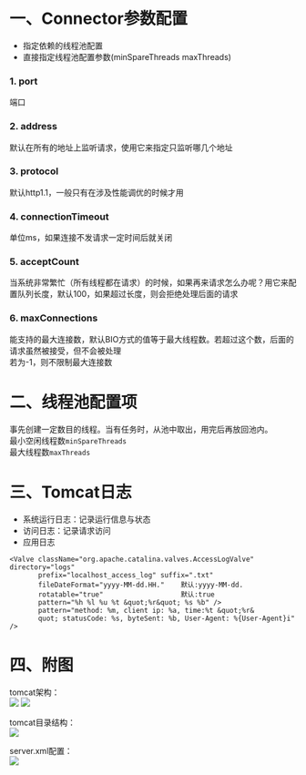 # 一、Connector参数配置
* 指定依赖的线程池配置
* 直接指定线程池配置参数(minSpareThreads maxThreads)

### 1. port
端口
### 2. address
默认在所有的地址上监听请求，使用它来指定只监听哪几个地址
### 3. protocol
默认http1.1，一般只有在涉及性能调优的时候才用
### 4. connectionTimeout
单位ms，如果连接不发请求一定时间后就关闭
### 5. acceptCount
当系统非常繁忙（所有线程都在请求）的时候，如果再来请求怎么办呢？用它来配置队列长度，默认100，如果超过长度，则会拒绝处理后面的请求
### 6. maxConnections
能支持的最大连接数，默认BIO方式的值等于最大线程数。若超过这个数，后面的请求虽然被接受，但不会被处理  
若为-1，则不限制最大连接数

# 二、线程池配置项<Executor>
事先创建一定数目的线程。当有任务时，从池中取出，用完后再放回池内。  
最小空闲线程数`minSpareThreads`  
最大线程数`maxThreads`  

# 三、Tomcat日志
* 系统运行日志：记录运行信息与状态
* 访问日志：记录请求访问
* 应用日志

```
<Valve className="org.apache.catalina.valves.AccessLogValve" directory="logs"
       prefix="localhost_access_log" suffix=".txt"
       fileDateFormat="yyyy-MM-dd.HH."    默认:yyyy-MM-dd.
       rotatable="true"                   默认:true
       pattern="%h %l %u %t &quot;%r&quot; %s %b" />
       pattern="method: %m, client ip: %a, time:%t &quot;%r&
       quot; statusCode: %s, byteSent: %b, User-Agent: %{User-Agent}i" />
```

# 四、附图
tomcat架构：  
![](http://p1.bpimg.com/567571/474e71a9de8714c1.jpg)
![](http://i1.piimg.com/567571/a1d24076c4314b6b.jpg)

tomcat目录结构：  
![](http://i1.piimg.com/567571/cb3b76c18fcc7760.jpg)

server.xml配置：  
![](http://i1.piimg.com/567571/7d22c5b8dcd3e2d8.jpg)